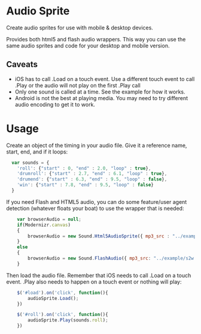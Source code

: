 # Audio Sprite

Create audio sprites for use with mobile & desktop devices.

Provides both html5 and flash audio wrappers.  This way you can use the same audio sprites and code for your desktop and mobile version.

## Caveats

- iOS has to call .Load on a touch event.  Use a different touch event to call .Play or the audio will not play on the first .Play call
- Only one sound is called at a time.  See the example for how it works.
- Android is not the best at playing media.  You may need to try different audio encoding to get it to work.

# Usage

Create an object of the timing in your audio file.  Give it a reference name, start, end, and if it loops:

```javascript
  var sounds = {
    'roll': {"start" : 0, "end" : 2.0, "loop" : true},
    'drumroll': {"start" : 2.7, "end" : 6.1, "loop" : true},
    'drumend': {"start" : 6.3, "end" : 9.5, "loop" : false},
    'win': {"start" : 7.8, "end" : 9.5, "loop" : false}
  }
```

If you need Flash and HTML5 audio, you can do some feature/user agent detection (whatever floats your boat) to use the wrapper that is needed:

```javascript
    var browserAudio = null;
    if(Modernizr.canvas)
    {
        browserAudio = new Sound.Html5AudioSprite({ mp3_src : "../example/s2w.mp3?v=5", ogg_src : "../example/s2w.ogg?v=4" });
    }
    else
    {
        browserAudio = new Sound.FlashAudio({ mp3_src: "../example/s2w.mp3?v=3", swf : "../flash/audioplayer.swf?v=2", flashElement : "slots" });
    }
```

Then load the audio file.  Remember that iOS needs to call .Load on a touch event.  .Play also needs to happen on a touch event or nothing will play:

```javascript
    $('#load').on('click', function(){
        audioSprite.Load();
    })

    $('#roll').on('click', function(){
        audioSprite.Play(sounds.roll);
    })
```